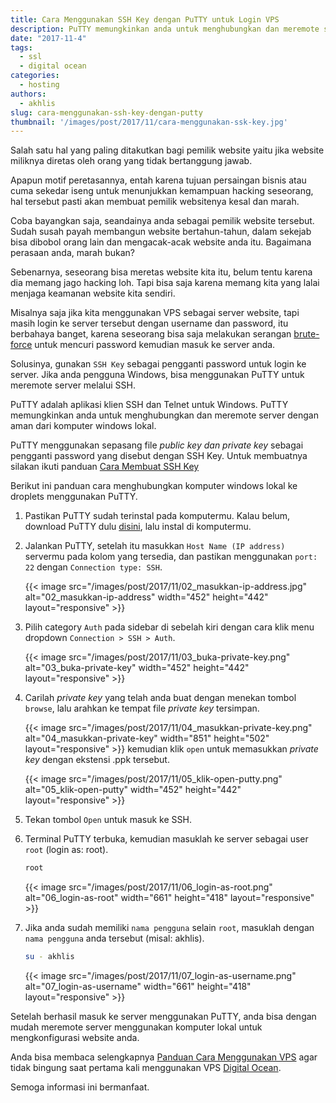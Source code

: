 ```yaml
---
title: Cara Menggunakan SSH Key dengan PuTTY untuk Login VPS
description: PuTTY memungkinkan anda untuk menghubungkan dan meremote server dengan aman dari komputer windows lokal. Berikut ini cara menggunakan SSH Key dengan PuTTY.
date: "2017-11-4"
tags:
  - ssl
  - digital ocean
categories:
  - hosting
authors:
  - akhlis
slug: cara-menggunakan-ssh-key-dengan-putty
thumbnail: '/images/post/2017/11/cara-menggunakan-ssk-key.jpg'
---
```


Salah satu hal yang paling ditakutkan bagi pemilik website yaitu jika website miliknya diretas oleh orang yang tidak bertanggung jawab.

Apapun motif peretasannya, entah karena tujuan persaingan bisnis atau cuma sekedar iseng untuk menunjukkan kemampuan hacking seseorang, hal tersebut pasti akan membuat pemilik websitenya kesal dan marah.

Coba bayangkan saja, seandainya anda sebagai pemilik website tersebut. Sudah susah payah membangun website bertahun-tahun, dalam sekejab bisa dibobol orang lain dan mengacak-acak website anda itu. Bagaimana perasaan anda, marah bukan?

Sebenarnya, seseorang bisa meretas website kita itu, belum tentu karena dia memang jago hacking loh. Tapi bisa saja karena memang kita yang lalai menjaga keamanan website kita sendiri.

Misalnya saja jika kita menggunakan VPS sebagai server website, tapi masih login ke server tersebut dengan username dan password, itu berbahaya banget, karena seseorang bisa saja melakukan serangan [brute-force](https://en.wikipedia.org/wiki/Brute-force_attack) untuk mencuri password kemudian masuk ke server anda.

Solusinya, gunakan `SSH Key` sebagai pengganti password untuk login ke server. Jika anda pengguna Windows, bisa menggunakan PuTTY untuk meremote server melalui SSH.

PuTTY adalah aplikasi klien SSH dan Telnet untuk Windows. PuTTY memungkinkan anda untuk menghubungkan dan meremote server dengan aman dari komputer windows lokal.

PuTTY menggunakan sepasang file _public key dan private key_ sebagai pengganti password yang disebut dengan SSH Key. Untuk membuatnya silakan ikuti panduan [Cara Membuat SSH Key](https://nettren.com/cara-membuat-ssh-key/)

Berikut ini panduan cara menghubungkan komputer windows lokal ke droplets menggunakan PuTTY.

1. Pastikan PuTTY sudah terinstal pada komputermu. Kalau belum, download PuTTY dulu [disini](https://www.chiark.greenend.org.uk/~sgtatham/putty/latest.html), lalu instal di komputermu.
2. Jalankan PuTTY, setelah itu masukkan `Host Name (IP address)` servermu pada kolom yang tersedia, dan pastikan menggunakan `port: 22` dengan `Connection type: SSH`.

    {{< image src="/images/post/2017/11/02_masukkan-ip-address.jpg" alt="02_masukkan-ip-address" width="452" height="442" layout="responsive" >}}
3. Pilih category `Auth` pada sidebar di sebelah kiri dengan cara klik menu dropdown `Connection > SSH > Auth`.

    {{< image src="/images/post/2017/11/03_buka-private-key.png" alt="03_buka-private-key" width="452" height="442" layout="responsive" >}}
4. Carilah _private key_ yang telah anda buat dengan menekan tombol `browse`, lalu arahkan ke tempat file _private key_ tersimpan.
    
    {{< image src="/images/post/2017/11/04_masukkan-private-key.png" alt="04_masukkan-private-key" width="851" height="502" layout="responsive" >}}
    kemudian klik `open` untuk memasukkan _private key_ dengan ekstensi .ppk tersebut.

    {{< image src="/images/post/2017/11/05_klik-open-putty.png" alt="05_klik-open-putty" width="452" height="442" layout="responsive" >}}
5. Tekan tombol `Open` untuk masuk ke SSH.
6. Terminal PuTTY terbuka, kemudian masuklah ke server sebagai user `root` (login as: root).
    ```bash
    root
    ```
    {{< image src="/images/post/2017/11/06_login-as-root.png" alt="06_login-as-root" width="661" height="418" layout="responsive" >}}
7. Jika anda sudah memiliki `nama pengguna` selain `root`, masuklah dengan `nama pengguna` anda tersebut (misal: akhlis).
    ```bash
    su - akhlis
    ```
    {{< image src="/images/post/2017/11/07_login-as-username.png" alt="07_login-as-username" width="661" height="418" layout="responsive" >}}
   
Setelah berhasil masuk ke server menggunakan PuTTY, anda bisa dengan mudah meremote server menggunakan komputer lokal untuk mengkonfigurasi website anda.

Anda bisa membaca selengkapnya [Panduan Cara Menggunakan VPS](https://nettren.com/cara-menggunakan-vps-digital-ocean/) agar tidak bingung saat pertama kali menggunakan VPS [Digital Ocean](https://m.do.co/c/29ffbe26bb28).

Semoga informasi ini bermanfaat.
